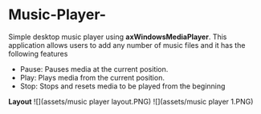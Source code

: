 # Music-Player-
Simple desktop music player using **axWindowsMediaPlayer**.
This application allows users to add any number of music files and it has the following features 
* Pause: Pauses media at the current position.
* Play: Plays media from the current position.
* Stop: Stops and resets media to be played from the beginning

**Layout**
![](assets/music player layout.PNG)
![](assets/music player 1.PNG)

